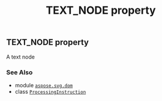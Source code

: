 ﻿---
title: TEXT_NODE property
second_title: Aspose.SVG for Python via .NET API References
description: 
type: docs
weight: 350
url: /python-net/aspose.svg.dom/processinginstruction/text_node/
is_root: false
---

## TEXT_NODE property


A text node

### See Also
* module [`aspose.svg.dom`](../../)
* class [`ProcessingInstruction`](/svg/python-net/aspose.svg.dom/processinginstruction)
